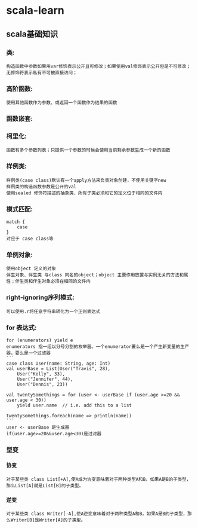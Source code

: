 # scala-learn

## scala基础知识
### 类:      
	构造函数中参数如果用var修饰表示公开且可修改；如果使用val修饰表示公开但是不可修改；无修饰符表示私有不可被直接访问；     
### 高阶函数:   
	使用其他函数作为参数、或返回一个函数作为结果的函数   
### 函数嵌套:   
	
### 柯里化:   
	函数有多个参数列表；只提供一个参数的时候会使用当前剩余参数生成一个新的函数   
### 样例类:   
	样例类(case class)默认有一个apply方法来负责对象创建，不使用关键字new     
	样例类的构造函数参数是公开的val     
	使用sealed 修饰符描述的抽象类，所有子类必须和它的定义位于相同的文件内     
### 模式匹配:   
	match {    
		case     
	}     
	对应于 case class等    
### 单例对象:    
	使用object 定义的对象     
	伴生对象、伴生类 与class 同名的object；object 主要作用放置与实例无关的方法和属性；伴生类和伴生对象必须在相同的文件内     
### right-ignoring序列模式:
	可以使用.r将任意字符串转化为一个正则表达式   
### for 表达式:
	for (enumerators) yield e      
	enumerators 指一组以分号分割的枚举器。一个enumerator要么是一个产生新变量的生产器，要么是一个过滤器     
	```
	case class User(name: String, age: Int)
	val userBase = List(User("Travis", 28),
  		User("Kelly", 33),
  		User("Jennifer", 44),
  		User("Dennis", 23))

	val twentySomethings = for (user <- userBase if (user.age >=20 && user.age < 30))
  		yield user.name  // i.e. add this to a list

	twentySomethings.foreach(name => println(name))
	```
	user <- userBase 是生成器      
	if(user.age>=20&&user.age<30)是过滤器  

### 型变
#### 协变
    对于某些类 class List[+A],使A成为协变意味着对于两种类型A和B，如果A是B的子类型，那么List[A]就是List[B]的子类型。
#### 逆变
    对于某些类 class Writer[-A],使A逆变意味着对于两种类型A和B，如果A是B的子类型，那么Writer[B]是Writer[A]的子类型。

